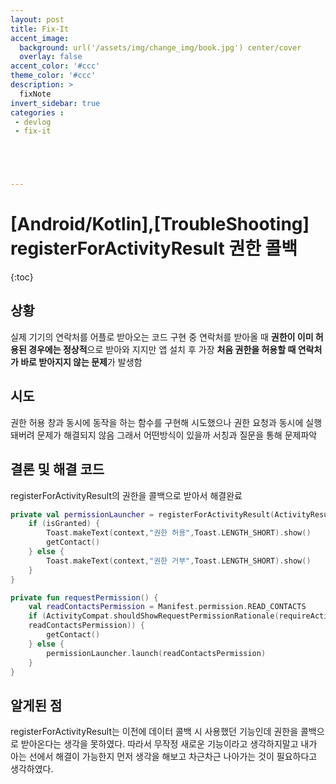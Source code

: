 ```yaml
---
layout: post
title: Fix-It
accent_image: 
  background: url('/assets/img/change_img/book.jpg') center/cover
  overlay: false
accent_color: '#ccc'
theme_color: '#ccc'
description: >
  fixNote
invert_sidebar: true
categories :
 - devlog
 - fix-it





---
```


# [Android/Kotlin],[TroubleShooting] registerForActivityResult 권한 콜백

{:toc}

## 상황

실제 기기의 연락처를 어플로 받아오는 코드 구현 중 연락처를 받아올 때 
**권한이 이미 허용된 경우에는 정상적**으로 받아와 지지만 
앱 설치 후 가장 **처음 권한을 허용할 때 연락처가 바로 받아지지 않는 문제**가 발생함



## 시도

권한 허용 창과 동시에 동작을 하는 함수를 구현해 시도했으나 권한 요청과 동시에 실행돼버려 문제가 해결되지 않음 그래서 어떤방식이 있을까 서칭과 질문을 통해 문제파악



## 결론 및 해결 코드

registerForActivityResult의 권한을 콜백으로 받아서 해결완료

```kotlin
private val permissionLauncher = registerForActivityResult(ActivityResultContracts.RequestPermission()) { isGranted ->
    if (isGranted) {
        Toast.makeText(context,"권한 허용",Toast.LENGTH_SHORT).show()
        getContact()
    } else {
        Toast.makeText(context,"권한 거부",Toast.LENGTH_SHORT).show()
    }
}

private fun requestPermission() {
    val readContactsPermission = Manifest.permission.READ_CONTACTS
    if (ActivityCompat.shouldShowRequestPermissionRationale(requireActivity(), 			  
    readContactsPermission)) {
        getContact() 
    } else {
        permissionLauncher.launch(readContactsPermission)
    }
}
```



## 알게된 점

registerForActivityResult는 이전에 데이터 콜백 시 사용했던 기능인데 권한을 콜백으로 받아온다는 생각을 못하였다. 따라서 무작정 새로운 기능이라고 생각하지말고 내가 아는 선에서 해결이 가능한지 먼저 생각을 해보고 차근차근 나아가는 것이 필요하다고 생각하였다.

